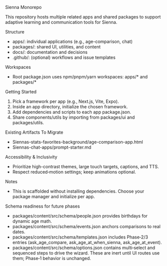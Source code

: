 Sienna Monorepo

This repository hosts multiple related apps and shared packages to support adaptive learning and communication tools for Sienna.

Structure
- apps/: individual applications (e.g., age-comparison, chat)
- packages/: shared UI, utilities, and content
- docs/: documentation and decisions
- .github/: (optional) workflows and issue templates

Workspaces
- Root package.json uses npm/pnpm/yarn workspaces: apps/* and packages/*

Getting Started
1) Pick a framework per app (e.g., Next.js, Vite, Expo).
2) Inside an app directory, initialize the chosen framework.
3) Add dependencies and scripts to each app package.json.
4) Share components/utils by importing from packages/ui and packages/utils.

Existing Artifacts To Migrate
- Siennas-stats-favorites-background/age-comparison-app.html
- Siennas-chat-apps/prompt-starter.md

Accessibility & Inclusivity
- Prioritize high-contrast themes, large touch targets, captions, and TTS.
- Respect reduced‑motion settings; keep animations optional.

Notes
- This is scaffolded without installing dependencies. Choose your package manager and initialize per app.

Schema readiness for future phases
- packages/content/src/schema/people.json provides birthdays for dynamic age math.
- packages/content/src/schema/events.json anchors comparisons to real dates.
- packages/content/src/schema/templates.json includes Phase‑2/3 entries (ask_age_compare, ask_age_at_when_sienna, ask_age_at_event).
- packages/content/src/schema/options.json contains multi‑select and sequenced steps to drive the wizard.
These are inert until UI routes use them; Phase‑1 behavior is unchanged.
